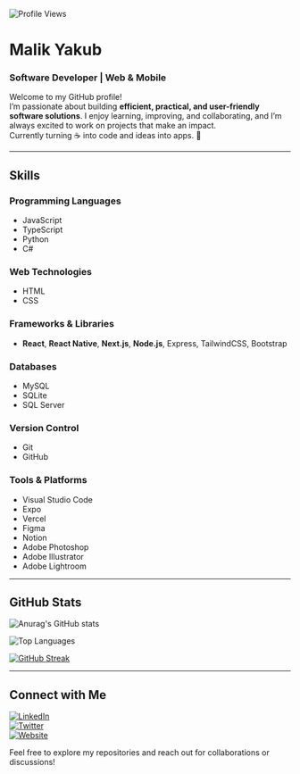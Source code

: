 ![Profile Views](https://komarev.com/ghpvc/?username=malikyakub)


# Malik Yakub
### Software Developer | Web & Mobile

Welcome to my GitHub profile!  
I’m passionate about building **efficient, practical, and user-friendly software solutions**. I enjoy learning, improving, and collaborating, and I’m always excited to work on projects that make an impact.  
Currently turning ☕ into code and ideas into apps. 🚀

---

## Skills

### Programming Languages
- JavaScript
- TypeScript
- Python
- C#

### Web Technologies
- HTML
- CSS

### Frameworks & Libraries
- **React**, **React Native**, **Next.js**, **Node.js**, Express, TailwindCSS, Bootstrap

### Databases
- MySQL
- SQLite
- SQL Server

### Version Control
- Git
- GitHub

### Tools & Platforms
- Visual Studio Code
- Expo
- Vercel
- Figma
- Notion
- Adobe Photoshop
- Adobe Illustrator
- Adobe Lightroom

---

## GitHub Stats

![Anurag's GitHub stats](https://github-readme-stats.vercel.app/api?username=malikyakub&show_icons=true&theme=radical)

![Top Languages](https://github-readme-stats.vercel.app/api/top-langs/?username=malikyakub&layout=compact&theme=radical)

[![GitHub Streak](https://streak-stats.demolab.com?user=malikyakub&theme=github-dark&hide_border=true)](https://git.io/streak-stats)

---

## Connect with Me

[![LinkedIn](https://img.shields.io/badge/LinkedIn-Malik%20Yakub-blue)](https://www.linkedin.com/in/malik-yakub-75778a324)  
[![Twitter](https://img.shields.io/badge/Twitter-%40malikyakub-1DA1F2)](https://x.com/malikyakub55777)  
[![Website](https://img.shields.io/badge/Website-mk--yakub.netlify.app-brightgreen)](https://mk-yakub.netlify.app)

Feel free to explore my repositories and reach out for collaborations or discussions!  

